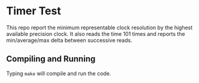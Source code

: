 # Timer Test

This repo report the minimum representable clock resolution by the highest available precision clock. It also reads the time 101 times and reports the min/average/max delta between successive reads.

## Compiling and Running

Typing `make` will compile and run the code.
